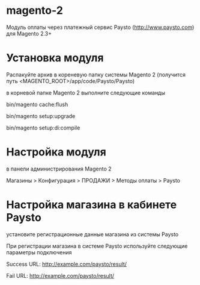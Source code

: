 # magento-2

Модуль оплаты через платежный сервис Paysto (http://www.paysto.com)
для Magento 2.3+

# Установка модуля

Распакуйте архив в кореневую папку системы Magento 2
(получится путь <MAGENTO_ROOT>/app/code/Paysto/Paysto)

в корневой папке Magento 2 выполните следующие команды

bin/magento cache:flush

bin/magento setup:upgrade

bin/magento setup:di:compile

# Настройка модуля

в панели администрирования Magento 2

Магазины > Конфигурация > ПРОДАЖИ > Методы оплаты > Paysto

# Настройка магазина в кабинете Paysto

установите регистрационные данные магазина из системы Paysto

При регистрации магазина в системе Paysto используйте следующие параметры подключения

Success URL: http://example.com/paysto/result/

Fail URL: http://example.com/paysto/result/
